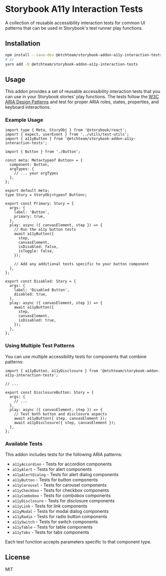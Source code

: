 # Storybook A11y Interaction Tests

A collection of reusable accessibility interaction tests for common UI patterns that can be used in Storybook's test runner play functions.

## Installation

```bash
npm install --save-dev @etchteam/storybook-addon-a11y-interaction-tests
# or
yarn add -D @etchteam/storybook-addon-a11y-interaction-tests
```

## Usage

This addon provides a set of reusable accessibility interaction tests that you can use in your Storybook stories' play functions. The tests follow the [W3C ARIA Design Patterns](https://www.w3.org/WAI/ARIA/apg/patterns/) and test for proper ARIA roles, states, properties, and keyboard interactions.

### Example Usage

```tsx
import type { Meta, StoryObj } from '@storybook/react';
import { expect, userEvent } from '../utils/test-utils';
import { a11yButton } from '@etchteam/storybook-addon-a11y-interaction-tests';

import { Button } from './Button';

const meta: Meta<typeof Button> = {
  component: Button,
  argTypes: {
    // ... your argTypes
  },
};

export default meta;
type Story = StoryObj<typeof Button>;

export const Primary: Story = {
  args: {
    label: 'Button',
    primary: true,
  },
  play: async ({ canvasElement, step }) => {
    // Run the a11y button tests
    await a11yButton({
      step,
      canvasElement,
      isDisabled: false,
      isToggle: false,
    });
    
    // Add any additional tests specific to your button component
  },
};

export const Disabled: Story = {
  args: {
    label: 'Disabled Button',
    disabled: true,
  },
  play: async ({ canvasElement, step }) => {
    await a11yButton({
      step,
      canvasElement,
      isDisabled: true,
    });
  },
};
```

### Using Multiple Test Patterns

You can use multiple accessibility tests for components that combine patterns:

```tsx
import { a11yButton, a11yDisclosure } from '@etchteam/storybook-addon-a11y-interaction-tests';

// ...

export const DisclosureButton: Story = {
  args: {
    // ...
  },
  play: async ({ canvasElement, step }) => {
    // Test both button and disclosure aspects
    await a11yButton({ step, canvasElement });
    await a11yDisclosure({ step, canvasElement });
  },
};
```

### Available Tests

This addon includes tests for the following ARIA patterns:

- `a11yAccordion` - Tests for accordion components
- `a11yAlert` - Tests for alert components
- `a11yAlertDialog` - Tests for alert dialog components
- `a11yButton` - Tests for button components
- `a11yCarousel` - Tests for carousel components
- `a11yCheckbox` - Tests for checkbox components
- `a11yCombobox` - Tests for combobox components
- `a11yDisclosure` - Tests for disclosure components
- `a11yLink` - Tests for link components
- `a11yModal` - Tests for modal dialog components
- `a11yRadio` - Tests for radio button components
- `a11ySwitch` - Tests for switch components
- `a11yTable` - Tests for table components
- `a11yTabs` - Tests for tabs components

Each test function accepts parameters specific to that component type.

## License

MIT